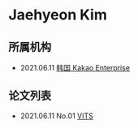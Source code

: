 # Jaehyeon Kim

## 所属机构

- 2021.06.11 [韩国 Kakao Enterprise](../Institutions/Kakao_Enterprise.md)

## 论文列表

- 2021.06.11 No.01 [VITS](../Models/E2E/2021.06.11_VITS.md)